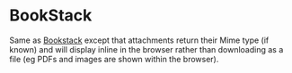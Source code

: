 # BookStack
Same as [Bookstack](https://www.bookstackapp.com/) except that attachments return their Mime type (if known) and will display inline in the browser
rather than downloading as a file (eg PDFs and images are shown within the browser).

